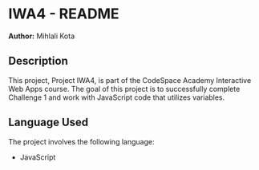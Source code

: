 # IWA4 - README

**Author:** Mihlali Kota

## Description

This project, Project IWA4, is part of the CodeSpace Academy Interactive Web Apps course. The goal of this project is to successfully complete Challenge 1 and work with JavaScript code that utilizes variables.

## Language Used

The project involves the following language:

- JavaScript
